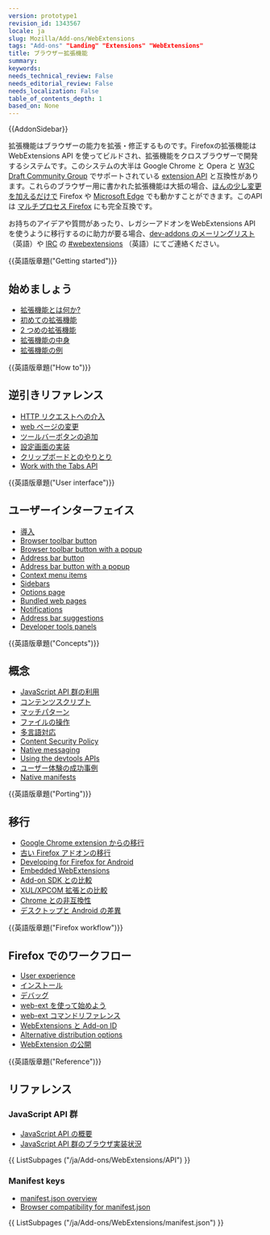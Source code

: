 ```yaml
---
version: prototype1
revision_id: 1343567
locale: ja
slug: Mozilla/Add-ons/WebExtensions
tags: "Add-ons" "Landing" "Extensions" "WebExtensions"
title: ブラウザー拡張機能
summary: 
keywords: 
needs_technical_review: False
needs_editorial_review: False
needs_localization: False
table_of_contents_depth: 1
based_on: None
---
```

<p>{{AddonSidebar}}</p>

<p>拡張機能はブラウザーの能力を拡張・修正するものです。Firefoxの拡張機能はWebExtensions API を使ってビルドされ、拡張機能をクロスブラウザーで開発するシステムです。このシステムの大半は Google Chrome と Opera と <a href="https://browserext.github.io/browserext/">W3C Draft Community Group</a> でサポートされている <a class="external-icon external" href="https://developer.chrome.com/extensions">extension API</a> と互換性があります。これらのブラウザー用に書かれた拡張機能は大抵の場合、<a href="https://developer.mozilla.org/ja/Add-ons/WebExtensions/Porting_from_Google_Chrome">ほんの少し変更を加えるだけで</a> Firefox や <a href="https://developer.microsoft.com/en-us/microsoft-edge/platform/documentation/extensions/">Microsoft Edge</a> でも動かすことができます。このAPIは <a href="https://developer.mozilla.org/ja/Firefox/Multiprocess_Firefox">マルチプロセス Firefox</a> にも完全互換です。</p>

<p>お持ちのアイデアや質問があったり、レガシーアドオンをWebExtensions APIを使うように移行するのに助力が要る場合、<a href="https://mail.mozilla.org/listinfo/dev-addons">dev-addons のメーリングリスト</a>（英語）や <a href="https://wiki.mozilla.org/IRC">IRC</a> の <a href="irc://irc.mozilla.org/webextensions">#webextensions</a> （英語）にてご連絡ください。</p>

<div class="row topicpage-table">
<div class="section">
<p>{{英語版章題("Getting started")}}</p>

<h2 id="始めましょう">始めましょう</h2>

<ul>
 <li><a href="https://developer.mozilla.org/ja/Add-ons/WebExtensions/What_are_WebExtensions">拡張機能とは何か?</a></li>
 <li><a href="/ja/Add-ons/WebExtensions/Your_first_WebExtension">初めての拡張機能</a></li>
 <li><a href="/ja/Add-ons/WebExtensions/Your_second_WebExtension">2 つめの拡張機能</a></li>
 <li><a href="/ja/Add-ons/WebExtensions/Anatomy_of_a_WebExtension">拡張機能の中身</a></li>
 <li><a href="/ja/Add-ons/WebExtensions/Examples">拡張機能の例</a></li>
</ul>

<p>{{英語版章題("How to")}}</p>

<h2 id="逆引きリファレンス">逆引きリファレンス</h2>

<ul>
 <li><a href="/ja/docs/Mozilla/Add-ons/WebExtensions/Intercept_HTTP_requests">HTTP リクエストへの介入</a></li>
 <li><a href="/ja/docs/Mozilla/Add-ons/WebExtensions/Modify_a_web_page">web ページの変更</a></li>
 <li><a href="/ja/docs/Mozilla/Add-ons/WebExtensions/Add_a_button_to_the_toolbar">ツールバーボタンの追加</a></li>
 <li><a href="/ja/docs/Mozilla/Add-ons/WebExtensions/Implement_a_settings_page">設定画面の実装</a></li>
 <li><a href="https://developer.mozilla.org/ja/docs/Mozilla/Add-ons/WebExtensions/Interact_with_the_clipboard">クリップボードとのやりとり</a></li>
 <li><a href="https://developer.mozilla.org/ja/docs/Mozilla/Add-ons/WebExtensions/Working_with_the_Tabs_API">Work with the Tabs API</a></li>
</ul>

<p>{{英語版章題("User interface")}}</p>

<h2 id="ユーザーインターフェイス">ユーザーインターフェイス</h2>

<ul>
 <li><a href="https://developer.mozilla.org/ja/docs/Mozilla/Add-ons/WebExtensions/user_interface">導入</a></li>
 <li><a href="https://developer.mozilla.org/ja/docs/Mozilla/Add-ons/WebExtensions/user_interface/Browser_action">Browser toolbar button</a></li>
 <li><a href="https://developer.mozilla.org/ja/docs/Mozilla/Add-ons/WebExtensions/user_interface/Popups">Browser toolbar button with a popup</a></li>
 <li><a href="https://developer.mozilla.org/ja/docs/Mozilla/Add-ons/WebExtensions/user_interface/Page_actions">Address bar button</a></li>
 <li><a href="https://developer.mozilla.org/ja/docs/Mozilla/Add-ons/WebExtensions/user_interface/Popups">Address bar button with a popup</a></li>
 <li><a href="https://developer.mozilla.org/ja/docs/Mozilla/Add-ons/WebExtensions/user_interface/Context_menu_items">Context menu items</a></li>
 <li><a href="https://developer.mozilla.org/ja/docs/Mozilla/Add-ons/WebExtensions/user_interface/Sidebars">Sidebars</a></li>
 <li><a href="https://developer.mozilla.org/ja/docs/Mozilla/Add-ons/WebExtensions/user_interface/Options_pages">Options page</a></li>
 <li><a href="https://developer.mozilla.org/ja/docs/Mozilla/Add-ons/WebExtensions/user_interface/Bundled_web_pages">Bundled web pages</a></li>
 <li><a href="https://developer.mozilla.org/ja/docs/Mozilla/Add-ons/WebExtensions/user_interface/Notifications">Notifications</a></li>
 <li><a href="https://developer.mozilla.org/ja/docs/Mozilla/Add-ons/WebExtensions/user_interface/Omnibox">Address bar suggestions</a></li>
 <li><a href="https://developer.mozilla.org/ja/docs/Mozilla/Add-ons/WebExtensions/user_interface/devtools_panels">Developer tools panels</a></li>
</ul>

<p>{{英語版章題("Concepts")}}</p>

<h2 id="概念">概念</h2>

<ul>
 <li><a href="/ja/docs/Mozilla/Add-ons/WebExtensions/Using_the_JavaScript_APIs">JavaScript API 群の利用</a></li>
 <li><a href="/ja/Add-ons/WebExtensions/Content_scripts">コンテンツスクリプト</a></li>
 <li><a href="/ja/Add-ons/WebExtensions/Match_patterns">マッチパターン</a></li>
 <li><a href="https://developer.mozilla.org/ja/docs/Mozilla/Add-ons/WebExtensions/Working_with_files">ファイルの操作</a></li>
 <li><a href="/ja/docs/Mozilla/Add-ons/WebExtensions/Internationalization">多言語対応</a></li>
 <li><a href="/ja/docs/Mozilla/Add-ons/WebExtensions/Content_Security_Policy">Content Security Policy</a></li>
 <li><a href="https://developer.mozilla.org/ja/docs/Mozilla/Add-ons/WebExtensions/Native_messaging">Native messaging</a></li>
 <li><a href="https://developer.mozilla.org/ja/docs/Mozilla/Add-ons/WebExtensions/Using_the_devtools_APIs">Using the devtools APIs</a></li>
 <li><a href="https://developer.mozilla.org/ja/Add-ons/WebExtensions/User_experience_best_practices">ユーザー体験の成功事例</a></li>
 <li><a href="https://developer.mozilla.org/ja/Add-ons/WebExtensions/Native_manifests">Native manifests</a></li>
</ul>

<p>{{英語版章題("Porting")}}</p>

<h2 id="移行">移行</h2>

<ul>
 <li><a href="/ja/Add-ons/WebExtensions/Porting_from_Google_Chrome">Google Chrome extension からの移行</a></li>
 <li><a href="/ja/docs/Mozilla/Add-ons/WebExtensions/Porting_a_legacy_Firefox_add-on">古い Firefox アドオンの移行</a></li>
 <li><a href="https://developer.mozilla.org/ja/docs/Mozilla/Add-ons/WebExtensions/Developing_WebExtensions_for_Firefox_for_Android">Developing for Firefox for Android</a></li>
 <li><a href="https://developer.mozilla.org/ja/docs/Mozilla/Add-ons/WebExtensions/Embedded_WebExtensions">Embedded WebExtensions</a></li>
 <li><a href="/ja/docs/Mozilla/Add-ons/WebExtensions/Comparison_with_the_Add-on_SDK">Add-on SDK との比較</a></li>
 <li><a href="/ja/docs/Mozilla/Add-ons/WebExtensions/Comparison_with_XUL_XPCOM_extensions">XUL/XPCOM 拡張との比較</a></li>
 <li><a href="/ja/docs/Mozilla/Add-ons/WebExtensions/Chrome_incompatibilities">Chrome との非互換性</a></li>
 <li><a href="https://developer.mozilla.org/ja/docs/Mozilla/Add-ons/WebExtensions/Differences_between_desktop_and_Android">デスクトップと Android の差異</a></li>
</ul>

<p>{{英語版章題("Firefox workflow")}}</p>

<h2 id="Firefox_でのワークフロー">Firefox でのワークフロー</h2>

<ul>
 <li><a href="https://developer.mozilla.org/ja/docs/Mozilla/Add-ons/WebExtensions/User_experience_best_practices">User experience</a></li>
 <li><a href="/ja/Add-ons/WebExtensions/Temporary_Installation_in_Firefox">インストール</a></li>
 <li><a href="/ja/Add-ons/WebExtensions/Debugging">デバッグ</a></li>
 <li><a href="/ja/docs/Mozilla/Add-ons/WebExtensions/Getting_started_with_web-ext">web-ext を使って始めよう</a></li>
 <li><a href="/ja/docs/Mozilla/Add-ons/WebExtensions/web-ext_command_reference">web-ext コマンドリファレンス</a></li>
 <li><a href="/ja/docs/Mozilla/Add-ons/WebExtensions/WebExtensions_and_the_Add-on_ID">WebExtensions と Add-on ID</a></li>
 <li><a href="https://developer.mozilla.org/ja/Add-ons/WebExtensions/Alternative_distribution_options">Alternative distribution options</a></li>
 <li><a href="/ja/docs/Mozilla/Add-ons/WebExtensions/Publishing_your_WebExtension">WebExtension の公開</a></li>
</ul>
</div>

<div class="section">
<p>{{英語版章題("Reference")}}</p>

<h2 id="リファレンス">リファレンス</h2>

<h3 id="JavaScript_API_群">JavaScript API 群</h3>

<ul>
 <li><a href="/ja/docs/Mozilla/Add-ons/WebExtensions/API">JavaScript API の概要</a></li>
 <li><a href="/ja/Add-ons/WebExtensions/Browser_support_for_JavaScript_APIs">JavaScript API 群のブラウザ実装状況</a></li>
</ul>

<div class="twocolumns">{{ ListSubpages ("/ja/Add-ons/WebExtensions/API") }}</div>

<h3 id="Manifest_keys" name="Manifest_keys">Manifest keys</h3>

<ul>
 <li><a href="https://developer.mozilla.org/ja/docs/Mozilla/Add-ons/WebExtensions/manifest.json">manifest.json overview</a></li>
 <li><a href="https://developer.mozilla.org/ja/docs/Mozilla/Add-ons/WebExtensions/Browser_compatibility_for_manifest.json">Browser compatibility for manifest.json</a></li>
</ul>

<div class="twocolumns">{{ ListSubpages ("/ja/Add-ons/WebExtensions/manifest.json") }}</div>
</div>
</div>

